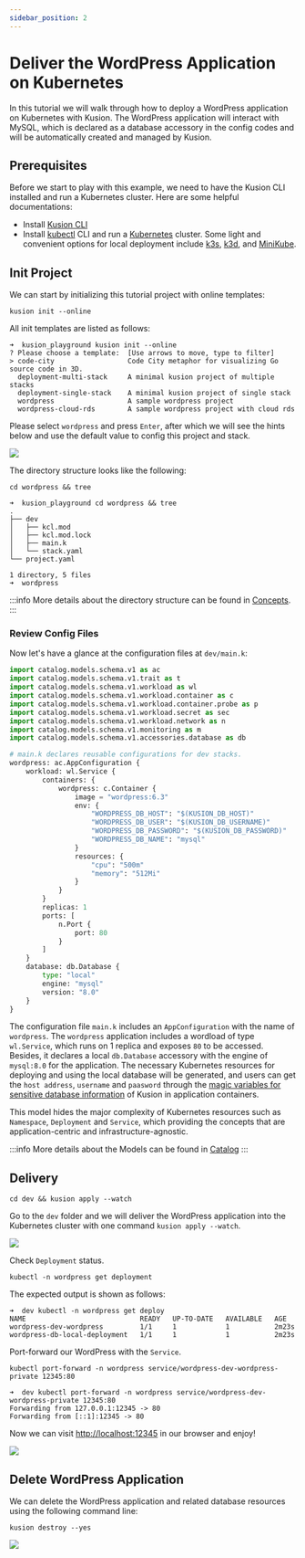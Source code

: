 ```yaml
---
sidebar_position: 2
---
```


# Deliver the WordPress Application on Kubernetes

In this tutorial we will walk through how to deploy a WordPress application on Kubernetes with Kusion. The WordPress application will interact with MySQL, which is declared as a database accessory in the config codes and will be automatically created and managed by Kusion. 

## Prerequisites

Before we start to play with this example, we need to have the Kusion CLI installed and run a Kubernetes cluster. Here are some helpful documentations: 

- Install [Kusion CLI](/docs/user_docs/getting-started/install.md)
- Install [kubectl](https://kubernetes.io/docs/tasks/tools/#kubectl) CLI and run a [Kubernetes](https://kubernetes.io/) cluster. Some light and convenient options for local deployment include [k3s](https://docs.k3s.io/quick-start), [k3d](https://k3d.io/v5.4.4/#installation), and [MiniKube](https://minikube.sigs.k8s.io/docs/tutorials/multi_node/). 

## Init Project

We can start by initializing this tutorial project with online templates: 

```shell
kusion init --online
```

All init templates are listed as follows: 

```shell
➜  kusion_playground kusion init --online
? Please choose a template:  [Use arrows to move, type to filter]
> code-city                  Code City metaphor for visualizing Go source code in 3D.
  deployment-multi-stack     A minimal kusion project of multiple stacks
  deployment-single-stack    A minimal kusion project of single stack
  wordpress                  A sample wordpress project
  wordpress-cloud-rds        A sample wordpress project with cloud rds
```

Please select `wordpress` and press `Enter`, after which we will see the hints below and use the default value to config this project and stack. 

![](/img/docs/user_docs/getting-started/init-wordpress-with-local-db.gif)

The directory structure looks like the following: 

```shell
cd wordpress && tree
```

```shell
➜  kusion_playground cd wordpress && tree
.
├── dev
│   ├── kcl.mod
│   ├── kcl.mod.lock
│   ├── main.k
│   └── stack.yaml
└── project.yaml

1 directory, 5 files
➜  wordpress
```

:::info
More details about the directory structure can be found in [Concepts](/docs/user_docs/concepts/glossary). 
:::

### Review Config Files

Now let's have a glance at the configuration files at `dev/main.k`: 

```python
import catalog.models.schema.v1 as ac
import catalog.models.schema.v1.trait as t
import catalog.models.schema.v1.workload as wl
import catalog.models.schema.v1.workload.container as c
import catalog.models.schema.v1.workload.container.probe as p
import catalog.models.schema.v1.workload.secret as sec
import catalog.models.schema.v1.workload.network as n
import catalog.models.schema.v1.monitoring as m
import catalog.models.schema.v1.accessories.database as db

# main.k declares reusable configurations for dev stacks.
wordpress: ac.AppConfiguration {
    workload: wl.Service {
        containers: {
            wordpress: c.Container {
                image = "wordpress:6.3"
                env: {
                    "WORDPRESS_DB_HOST": "$(KUSION_DB_HOST)"
                    "WORDPRESS_DB_USER": "$(KUSION_DB_USERNAME)"
                    "WORDPRESS_DB_PASSWORD": "$(KUSION_DB_PASSWORD)"
                    "WORDPRESS_DB_NAME": "mysql"
                }
                resources: {
                    "cpu": "500m"
                    "memory": "512Mi"
                }
            }
        }
        replicas: 1
        ports: [
            n.Port {
                port: 80
            }
        ]
    }
    database: db.Database {
        type: "local"
        engine: "mysql"
        version: "8.0"
    }
}
```

The configuration file `main.k` includes an `AppConfiguration` with the name of `wordpress`. The `wordpress` application includes a wordload of type `wl.Service`, which runs on 1 replica and exposes `80` to be accessed. Besides, it declares a local `db.Database` accessory with the engine of `mysql:8.0` for the application. The necessary Kubernetes resources for deploying and using the local database will be generated, and users can get the `host address`, `username` and `paasword` through the [magic variables for sensitive database information](/docs/user_docs/reference/model/naming-conventions.md#sensitive-database-information) of Kusion in application containers. 

This model hides the major complexity of Kubernetes resources such as `Namespace`, `Deployment` and `Service`, which providing the concepts that are application-centric and infrastructure-agnostic. 

:::info
More details about the Models can be found in [Catalog](https://github.com/KusionStack/catalog)
:::

## Delivery

```shell
cd dev && kusion apply --watch
```

Go to the `dev` folder and we will deliver the WordPress application into the Kubernetes cluster with one command `kusion apply --watch`. 

![](/img/docs/user_docs/getting-started/apply-wordpress-with-local-db.gif)

Check `Deployment` status. 

```shell
kubectl -n wordpress get deployment
```

The expected output is shown as follows: 

```shell
➜  dev kubectl -n wordpress get deploy
NAME                            READY   UP-TO-DATE   AVAILABLE   AGE
wordpress-dev-wordpress         1/1     1            1           2m23s
wordpress-db-local-deployment   1/1     1            1           2m23s
```

Port-forward our WordPress with the `Service`. 

```shell
kubectl port-forward -n wordpress service/wordpress-dev-wordpress-private 12345:80
```

```shell
➜  dev kubectl port-forward -n wordpress service/wordpress-dev-wordpress-private 12345:80
Forwarding from 127.0.0.1:12345 -> 80
Forwarding from [::1]:12345 -> 80

```

Now we can visit [http://localhost:12345](http://localhost:12345) in our browser and enjoy!

![](/img/docs/user_docs/getting-started/wordpress-site-page.png)

## Delete WordPress Application

We can delete the WordPress application and related database resources using the following command line: 

```shell
kusion destroy --yes
```

![](/img/docs/user_docs/getting-started/wordpress-with-local-db-destroy.gif)
